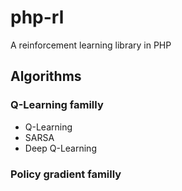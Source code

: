 # php-rl

A reinforcement learning library in PHP

## Algorithms

### Q-Learning familly

- Q-Learning
- SARSA
- Deep Q-Learning

### Policy gradient familly